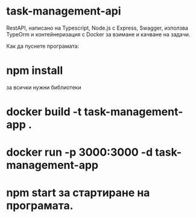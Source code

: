 # task-management-api

RestAPI, написано на Typescript, Node.js с Express, Swagger, използва TypeOrm и контейнеризация с Docker за взимане и качване на задачи.

Как да пуснете програмата:

# npm install 
за всички нужни библиотеки

# docker build -t task-management-app .

# docker run -p 3000:3000 -d task-management-app

# npm start за стартиране на програмата.
